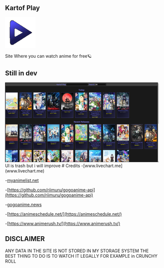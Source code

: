 

## Kartof Play

<img src="./views/src/images/kartof-play.png">


Site Where you can watch anime for free🪐
## Still in dev
<img src="./imgs/preview.png">
UI is trash but i will improve
# Credits
-[www.livechart.me](www.livechart.me)

-[myanimelist.net](myanimelist.net)

-[https://github.com/riimuru/gogoanime-api](https://github.com/riimuru/gogoanime-api)

-[gogoanime.news](gogoanime.news)

-[https://animeschedule.net/](https://animeschedule.net/)

-[https://www.animerush.tv/](https://www.animerush.tv/)

## DISCLAIMER
ANY DATA IN THE SITE IS NOT STORED IN MY STORAGE SYSTEM
THE BEST THING TO DO IS TO WATCH IT LEGALLY FOR EXAMPLE in CRUNCHY ROLL
